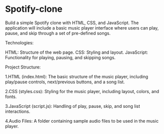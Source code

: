 # Spotify-clone

Build a simple Spotify clone with HTML, CSS, and JavaScript. The application will include a basic music player interface where users can play, pause, and skip through a set of pre-defined songs.

Technologies:

HTML: Structure of the web page.
CSS: Styling and layout.
JavaScript: Functionality for playing, pausing, and skipping songs.


Project Structure:

1.HTML (index.html):
The basic structure of the music player, including play/pause controls, next/previous buttons, and a song list.

2.CSS (styles.css):
Styling for the music player, including layout, colors, and fonts.

3.JavaScript (script.js):
Handling of play, pause, skip, and song list interactions.

4.Audio Files:
A folder containing sample audio files to be used in the music player.
